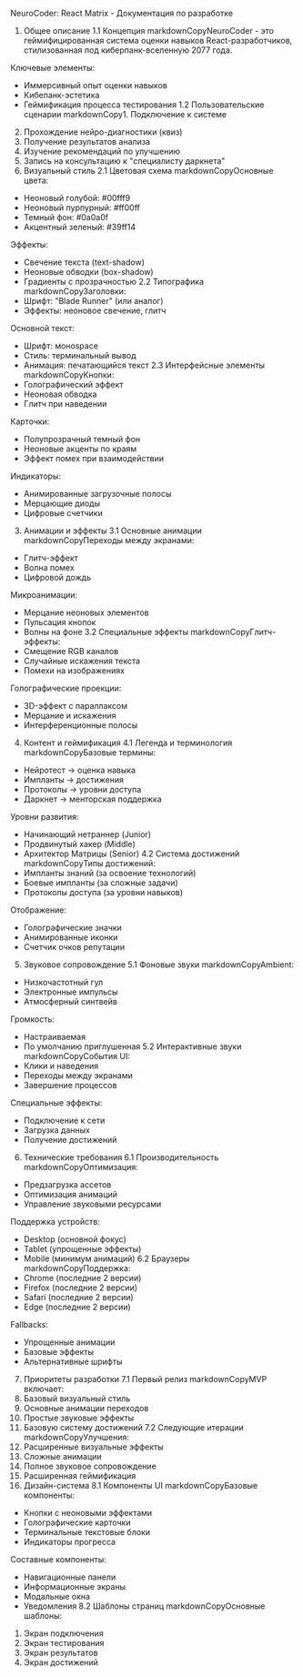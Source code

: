 NeuroCoder: React Matrix - Документация по разработке
1. Общее описание
1.1 Концепция
markdownCopyNeuroCoder - это геймифицированная система оценки навыков React-разработчиков, 
стилизованная под киберпанк-вселенную 2077 года. 

Ключевые элементы:
- Иммерсивный опыт оценки навыков
- Кибепанк-эстетика
- Геймификация процесса тестирования
1.2 Пользовательские сценарии
markdownCopy1. Подключение к системе
2. Прохождение нейро-диагностики (квиз)
3. Получение результатов анализа
4. Изучение рекомендаций по улучшению
5. Запись на консультацию к "специалисту даркнета"
2. Визуальный стиль
2.1 Цветовая схема
markdownCopyОсновные цвета:
- Неоновый голубой: #00fff9
- Неоновый пурпурный: #ff00ff
- Темный фон: #0a0a0f
- Акцентный зеленый: #39ff14

Эффекты:
- Свечение текста (text-shadow)
- Неоновые обводки (box-shadow)
- Градиенты с прозрачностью
2.2 Типографика
markdownCopyЗаголовки:
- Шрифт: "Blade Runner" (или аналог)
- Эффекты: неоновое свечение, глитч

Основной текст:
- Шрифт: монospace
- Стиль: терминальный вывод
- Анимация: печатающийся текст
2.3 Интерфейсные элементы
markdownCopyКнопки:
- Голографический эффект
- Неоновая обводка
- Глитч при наведении

Карточки:
- Полупрозрачный темный фон
- Неоновые акценты по краям
- Эффект помех при взаимодействии

Индикаторы:
- Анимированные загрузочные полосы
- Мерцающие диоды
- Цифровые счетчики
3. Анимации и эффекты
3.1 Основные анимации
markdownCopyПереходы между экранами:
- Глитч-эффект
- Волна помех
- Цифровой дождь

Микроанимации:
- Мерцание неоновых элементов
- Пульсация кнопок
- Волны на фоне
3.2 Специальные эффекты
markdownCopyГлитч-эффекты:
- Смещение RGB каналов
- Случайные искажения текста
- Помехи на изображениях

Голографические проекции:
- 3D-эффект с параллаксом
- Мерцание и искажения
- Интерференционные полосы
4. Контент и геймификация
4.1 Легенда и терминология
markdownCopyБазовые термины:
- Нейротест -> оценка навыка
- Импланты -> достижения
- Протоколы -> уровни доступа
- Даркнет -> менторская поддержка

Уровни развития:
- Начинающий нетраннер (Junior)
- Продвинутый хакер (Middle)
- Архитектор Матрицы (Senior)
4.2 Система достижений
markdownCopyТипы достижений:
- Импланты знаний (за освоение технологий)
- Боевые импланты (за сложные задачи)
- Протоколы доступа (за уровни навыков)

Отображение:
- Голографические значки
- Анимированные иконки
- Счетчик очков репутации
5. Звуковое сопровождение
5.1 Фоновые звуки
markdownCopyAmbient:
- Низкочастотный гул
- Электронные импульсы
- Атмосферный синтвейв

Громкость:
- Настраиваемая
- По умолчанию приглушенная
5.2 Интерактивные звуки
markdownCopyСобытия UI:
- Клики и наведения
- Переходы между экранами
- Завершение процессов

Специальные эффекты:
- Подключение к сети
- Загрузка данных
- Получение достижений
6. Технические требования
6.1 Производительность
markdownCopyОптимизация:
- Предзагрузка ассетов
- Оптимизация анимаций
- Управление звуковыми ресурсами

Поддержка устройств:
- Desktop (основной фокус)
- Tablet (упрощенные эффекты)
- Mobile (минимум анимаций)
6.2 Браузеры
markdownCopyПоддержка:
- Chrome (последние 2 версии)
- Firefox (последние 2 версии)
- Safari (последние 2 версии)
- Edge (последние 2 версии)

Fallbacks:
- Упрощенные анимации
- Базовые эффекты
- Альтернативные шрифты
7. Приоритеты разработки
7.1 Первый релиз
markdownCopyMVP включает:
1. Базовый визуальный стиль
2. Основные анимации переходов
3. Простые звуковые эффекты
4. Базовую систему достижений
7.2 Следующие итерации
markdownCopyУлучшения:
1. Расширенные визуальные эффекты
2. Сложные анимации
3. Полное звуковое сопровождение
4. Расширенная геймификация
8. Дизайн-система
8.1 Компоненты UI
markdownCopyБазовые компоненты:
- Кнопки с неоновыми эффектами
- Голографические карточки
- Терминальные текстовые блоки
- Индикаторы прогресса

Составные компоненты:
- Навигационные панели
- Информационные экраны
- Модальные окна
- Уведомления
8.2 Шаблоны страниц
markdownCopyОсновные шаблоны:
1. Экран подключения
2. Экран тестирования
3. Экран результатов
4. Экран достижений